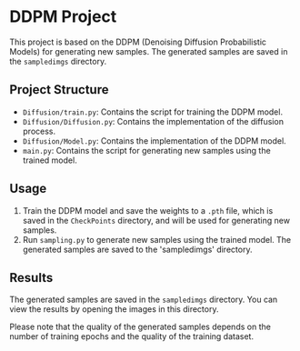 # DDPM Project

This project is based on the DDPM (Denoising Diffusion Probabilistic Models) for generating new samples. The generated samples are saved in the `sampledimgs` directory.

## Project Structure

- `Diffusion/train.py`: Contains the script for training the DDPM model.
- `Diffusion/Diffusion.py`: Contains the implementation of the diffusion process.
- `Diffusion/Model.py`: Contains the implementation of the DDPM model.
- `main.py`: Contains the script for generating new samples using the trained model.

## Usage

1. Train the DDPM model and save the weights to a `.pth` file, which is saved in the `CheckPoints` directory, and will be used for generating new samples.
2. Run `sampling.py` to generate new samples using the trained model. The generated samples are saved to the 'sampledimgs' directory.

## Results

The generated samples are saved in the `sampledimgs` directory. You can view the results by opening the images in this directory.

Please note that the quality of the generated samples depends on the number of training epochs and the quality of the training dataset.